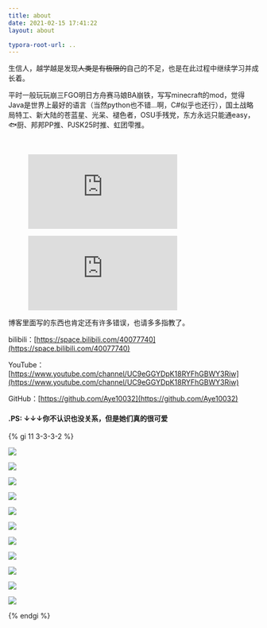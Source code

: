 ```yaml
---
title: about
date: 2021-02-15 17:41:22
layout: about

typora-root-url: ..
---
```



生信人，越学越是发现~~人类是有极限的~~自己的不足，也是在此过程中继续学习并成长着。		

平时一般玩玩崩三FGO明日方舟赛马娘BA崩铁，写写minecraft的mod，觉得Java是世界上最好的语言（当然python也不错...啊，C#似乎也还行），国土战略局特工、新大陆的苍蓝星、光呆、褪色者，OSU手残党，东方永远只能通easy，🐟厨、邦邦PP推、PJSK25时推、虹团雫推。	

​	

<figure><embed src="https://wakatime.com/share/@Aye10032/156bab26-00a0-4110-aed8-8f4585b20caf.svg"></embed></figure>

<figure><embed src="https://wakatime.com/share/@Aye10032/58b2249f-e48c-4dd0-ab41-283a9dc6e715.svg"></embed></figure>




博客里面写的东西也肯定还有许多错误，也请多多指教了。



bilibili：[https://space.bilibili.com/40077740](https://space.bilibili.com/40077740)		

YouTube：[https://www.youtube.com/channel/UC9eGGYDpK18RYFhGBWY3Riw](https://www.youtube.com/channel/UC9eGGYDpK18RYFhGBWY3Riw)		

GitHub：[https://github.com/Aye10032](https://github.com/Aye10032)		





#### .PS: ↓↓↓你不认识也没关系，但是她们真的很可爱

{% gi 11 3-3-3-2 %}

![](/images/EcURIQNUMAEHa3W.jpg)

![](/images/70667718_p0.jpg)

![](/images/EvORn_mUcAEr4LF.jfif)



![](/images/68390587_p0.jpg)

![](/images/61335672_p0.png)

![](/images/30244857_p0.jpg)

![](/images/63471622_p0.jpg)

![](/images/88887062_p0.jpg)

![](/images/87535230_p0.jpg)

![](/images/hanakotoba.jpg)

![](/images/街角魔族.png)

{% endgi %}
